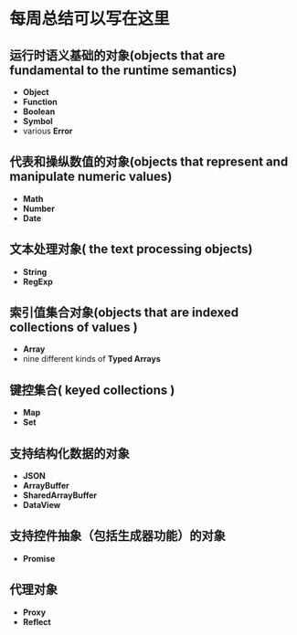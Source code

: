 # 每周总结可以写在这里

## 运行时语义基础的对象(objects that are fundamental to the runtime semantics)

- **Object**
- **Function**
- **Boolean**
- **Symbol**
- various **Error**

## 代表和操纵数值的对象(objects that represent and manipulate numeric values)

- **Math**
- **Number**
- **Date**

## 文本处理对象( the text processing objects)

- **String**
- **RegExp**

## 索引值集合对象(objects that are indexed collections of values )

- **Array**
- nine different kinds of **Typed Arrays**

## 键控集合( keyed collections )

- **Map**
- **Set**

## 支持结构化数据的对象

- **JSON**
- **ArrayBuffer**
- **SharedArrayBuffer**
- **DataView**

## 支持控件抽象（包括生成器功能）的对象

- **Promise**

## 代理对象

- **Proxy**
- **Reflect**